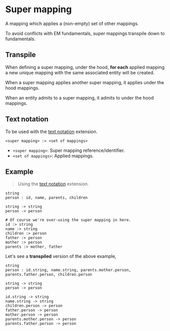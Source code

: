 # Super mapping

A mapping which applies a (non-empty) set of other mappings.

To avoid conflicts with EM fundamentals, super mappings transpile down to fundamentals.

## Transpile

When defining a super mapping, under the hood, **for each** applied mapping a new unique mapping with the same associated entity will be created.

When a super mapping applies another super mapping, it applies under the hood mappings.

When an entity admits to a super mapping, it admits to under the hood mappings.

## Text notation

To be used with the [text notation](text-notation.md) extension.

`<super mapping> :> <set of mappings>`

- `<super mapping>`: Super mapping reference/identifier.
- `<set of mappings>`: Applied mappings.

## Example

> Using the [text notation](text-notation.md) extension.

```entity-mapping
string
person : id, name, parents, children

string -> string
person -> person

# Of course we're over-using the super mapping in here.
id :> string
name :> string
children :> person
father :> person
mother :> person
parents :> mother, father
```

Let's see a **transpiled** version of the above example,

```entity-mapping
string
person : id.string, name.string, parents.mother.person, parents.father.person, children.person

string -> string
person -> person

id.string -> string
name.string -> string
children.person -> person
father.person -> person
mother.person -> person
parents.mother.person -> person
parents.father.person -> person
```
